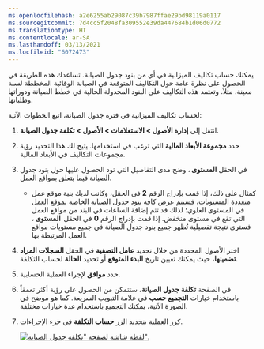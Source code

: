 ```yaml
---
ms.openlocfilehash: a2e6255ab29087c39b7987ffae29bd98119a0117
ms.sourcegitcommit: 7d4cc5f2048fa309552e39da447684b1d06d0772
ms.translationtype: HT
ms.contentlocale: ar-SA
ms.lasthandoff: 03/13/2021
ms.locfileid: "6072473"
---
```

يمكنك حساب تكاليف الميزانية في أي من بنود جدول الصيانة. تساعدك هذه الطريقة في الحصول على نظرة عامة حول التكاليف المتوقعة في الصيانة الوقائية المخططة لسنة معينة، مثلاً. وتعتمد هذه التكاليف على البنود المجدولة الحالية في خطط الصيانة ودوراتها وطلباتها.  

لحساب تكاليف الميزانية في فترة جدول الصيانة، اتبع الخطوات الآتية:
 
1.  انتقل إلى **إدارة الأصول > الاستعلامات > الأصول > تكلفة جدول الصيانة**.
2.  حدد **مجموعة الأبعاد المالية** التي ترغب في استخدامها. يتيح لك هذا التحديد رؤية مجموعات التكاليف في الأبعاد المالية. 
3.  في الحقل **المستوى** ، وضح مدى التفاصيل التي تود الحصول عليها حول بنود جدول الصيانة فيما يتعلق بمواقع العمل.‬ 
    - كمثال على ذلك، إذا قمت بإدراج الرقم **2** في الحقل، وكانت لديك بنية موقع عمل متعددة المستويات، فسيتم عرض كافة بنود جدول الصيانة الخاصة بموقع العمل في المستوى العلوي؛ لذلك قد تتم إضافة الساعات في البند من مواقع العمل التي تقع في مستوى منخفض. إذا قمت بإدراج الرقم **0** في الحقل  **المستوى** ، فسترى نتيجة تفصيلية تُظهر جميع بنود جدول الصيانة في جميع مستويات مواقع العمل المرتبطة بها. 
4.  اختر الأصول المحددة من خلال تحديد **عامل التصفية** في الحقل **السجلات المراد تضمينها**، حيث يمكنك تعيين تاريخ **البدء المتوقع** أو تحديد **الحالة** لحساب التكلفة.  
5.  حدد **موافق** لإجراء العملية الحسابية. 
6.  في الصفحة **تكلفة جدول الصيانة**، ستتمكن من الحصول على رؤية أكثر تعمقاً باستخدام خيارات **التجميع حسب** في علامة التبويب السريعة. كما هو موضح في الصورة الآتية، يمكنك التجميع باستخدام عدة خيارات مختلفة. 
7.  كرر العملية بتحديد الزر **حساب التكلفة** في جزء الإجراءات. 
 
    [![لقطة شاشة لصفحة "تكلفة جدول الصيانة".](../media/calculate-costs-ss.png)](../media/calculate-costs-ss.png#lightbox)